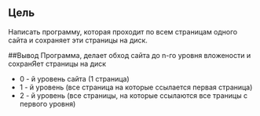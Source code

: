 ## Цель
Написать программу, которая проходит по всем страницам одного сайта и сохраняет эти страницы на диск.

##Вывод
Программа, делает обход сайта до n-го уровня вложености и сохранЯет страницы на диск

* 0 - й уровень сайта (1 страница)
* 1 - й уровень (все страница на которые ссылается первая страница)
* 2 - й уровень (все страницы, на которые ссылаются все траницы с первого уровня)
